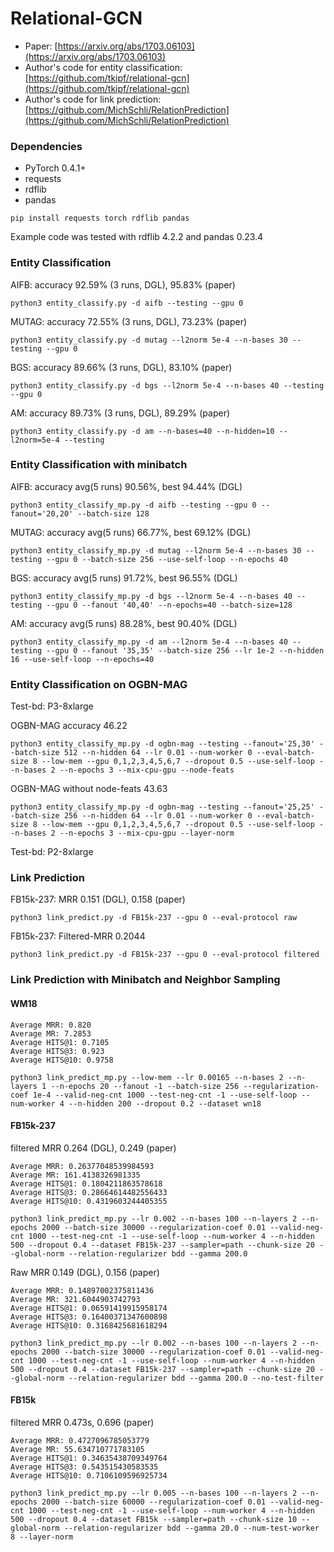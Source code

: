 # Relational-GCN

* Paper: [https://arxiv.org/abs/1703.06103](https://arxiv.org/abs/1703.06103)
* Author's code for entity classification: [https://github.com/tkipf/relational-gcn](https://github.com/tkipf/relational-gcn)
* Author's code for link prediction: [https://github.com/MichSchli/RelationPrediction](https://github.com/MichSchli/RelationPrediction)

### Dependencies
* PyTorch 0.4.1+
* requests
* rdflib
* pandas

```
pip install requests torch rdflib pandas
```

Example code was tested with rdflib 4.2.2 and pandas 0.23.4

### Entity Classification
AIFB: accuracy 92.59% (3 runs, DGL), 95.83% (paper)
```
python3 entity_classify.py -d aifb --testing --gpu 0
```

MUTAG: accuracy 72.55% (3 runs, DGL), 73.23% (paper)
```
python3 entity_classify.py -d mutag --l2norm 5e-4 --n-bases 30 --testing --gpu 0
```

BGS: accuracy 89.66% (3 runs, DGL), 83.10% (paper)
```
python3 entity_classify.py -d bgs --l2norm 5e-4 --n-bases 40 --testing --gpu 0
```

AM: accuracy 89.73% (3 runs, DGL), 89.29% (paper)
```
python3 entity_classify.py -d am --n-bases=40 --n-hidden=10 --l2norm=5e-4 --testing
```

### Entity Classification with minibatch
AIFB: accuracy avg(5 runs) 90.56%, best 94.44% (DGL)
```
python3 entity_classify_mp.py -d aifb --testing --gpu 0 --fanout='20,20' --batch-size 128
```

MUTAG: accuracy avg(5 runs) 66.77%, best 69.12% (DGL)
```
python3 entity_classify_mp.py -d mutag --l2norm 5e-4 --n-bases 30 --testing --gpu 0 --batch-size 256 --use-self-loop --n-epochs 40
```

BGS: accuracy avg(5 runs) 91.72%, best 96.55% (DGL)
```
python3 entity_classify_mp.py -d bgs --l2norm 5e-4 --n-bases 40 --testing --gpu 0 --fanout '40,40' --n-epochs=40 --batch-size=128
```

AM: accuracy avg(5 runs) 88.28%, best 90.40% (DGL)
```
python3 entity_classify_mp.py -d am --l2norm 5e-4 --n-bases 40 --testing --gpu 0 --fanout '35,35' --batch-size 256 --lr 1e-2 --n-hidden 16 --use-self-loop --n-epochs=40
```

### Entity Classification on OGBN-MAG
Test-bd: P3-8xlarge

OGBN-MAG accuracy 46.22
```
python3 entity_classify_mp.py -d ogbn-mag --testing --fanout='25,30' --batch-size 512 --n-hidden 64 --lr 0.01 --num-worker 0 --eval-batch-size 8 --low-mem --gpu 0,1,2,3,4,5,6,7 --dropout 0.5 --use-self-loop --n-bases 2 --n-epochs 3 --mix-cpu-gpu --node-feats
```

OGBN-MAG without node-feats 43.63
```
python3 entity_classify_mp.py -d ogbn-mag --testing --fanout='25,25' --batch-size 256 --n-hidden 64 --lr 0.01 --num-worker 0 --eval-batch-size 8 --low-mem --gpu 0,1,2,3,4,5,6,7 --dropout 0.5 --use-self-loop --n-bases 2 --n-epochs 3 --mix-cpu-gpu --layer-norm
```

Test-bd: P2-8xlarge

### Link Prediction
FB15k-237: MRR 0.151 (DGL), 0.158 (paper)
```
python3 link_predict.py -d FB15k-237 --gpu 0 --eval-protocol raw
```
FB15k-237: Filtered-MRR 0.2044
```
python3 link_predict.py -d FB15k-237 --gpu 0 --eval-protocol filtered
```

### Link Prediction with Minibatch and Neighbor Sampling
#### WM18
```
Average MRR: 0.820
Average MR: 7.2853
Average HITS@1: 0.7105
Average HITS@3: 0.923
Average HITS@10: 0.9758
```
```
python3 link_predict_mp.py --low-mem --lr 0.00165 --n-bases 2 --n-layers 1 --n-epochs 20 --fanout -1 --batch-size 256 --regularization-coef 1e-4 --valid-neg-cnt 1000 --test-neg-cnt -1 --use-self-loop --num-worker 4 --n-hidden 200 --dropout 0.2 --dataset wn18
```

#### FB15k-237
filtered MRR 0.264 (DGL), 0.249 (paper)
```
Average MRR: 0.26377048539984593
Average MR: 161.4138326981335
Average HITS@1: 0.1804211863578618
Average HITS@3: 0.28664614482556433
Average HITS@10: 0.4319603244405355
```
```
python3 link_predict_mp.py --lr 0.002 --n-bases 100 --n-layers 2 --n-epochs 2000 --batch-size 30000 --regularization-coef 0.01 --valid-neg-cnt 1000 --test-neg-cnt -1 --use-self-loop --num-worker 4 --n-hidden 500 --dropout 0.4 --dataset FB15k-237 --sampler=path --chunk-size 20 --global-norm --relation-regularizer bdd --gamma 200.0
```

Raw MRR 0.149 (DGL), 0.156 (paper)
```
Average MRR: 0.14897002375811436
Average MR: 321.6044903742793
Average HITS@1: 0.06591419915958174
Average HITS@3: 0.16400371347600898
Average HITS@10: 0.3168425681618294
```
```
python3 link_predict_mp.py --lr 0.002 --n-bases 100 --n-layers 2 --n-epochs 2000 --batch-size 30000 --regularization-coef 0.01 --valid-neg-cnt 1000 --test-neg-cnt -1 --use-self-loop --num-worker 4 --n-hidden 500 --dropout 0.4 --dataset FB15k-237 --sampler=path --chunk-size 20 --global-norm --relation-regularizer bdd --gamma 200.0 --no-test-filter
```
#### FB15k
filtered MRR 0.473s, 0.696 (paper)

```
Average MRR: 0.4727096785053779
Average MR: 55.634710771783105
Average HITS@1: 0.34635438709349764
Average HITS@3: 0.543515430583535
Average HITS@10: 0.7106109596925734
```
```
python3 link_predict_mp.py --lr 0.005 --n-bases 100 --n-layers 2 --n-epochs 2000 --batch-size 60000 --regularization-coef 0.01 --valid-neg-cnt 1000 --test-neg-cnt -1 --use-self-loop --num-worker 4 --n-hidden 500 --dropout 0.4 --dataset FB15k --sampler=path --chunk-size 10 --global-norm --relation-regularizer bdd --gamma 20.0 --num-test-worker 8 --layer-norm
```
